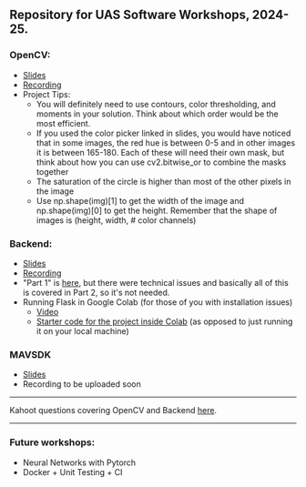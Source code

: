 ## Repository for UAS Software Workshops, 2024-25.

### OpenCV:
- [Slides](https://docs.google.com/presentation/d/1rRTdnsBlnlugy5WanG4pukfRyN5jigxrdw0NAoYvZUs/edit#slide=id.p)
- [Recording](https://youtu.be/JcP3he21kAE)
- Project Tips:
  - You will definitely need to use contours,  color thresholding, and moments in your solution. Think about which order would be the most efficient.
  - If you used the color picker linked in slides, you would have noticed that in some images, the red hue is between 0-5 and in other images it is between 165-180. Each of these will need their own mask, but think about how you can use cv2.bitwise_or to combine the masks together
  - The saturation of the circle is higher than most of the other pixels in the image
  - Use np.shape(img)[1] to get the width of the image and np.shape(img)[0] to get the height. Remember that the shape of images is (height, width, # color channels) 

### Backend:
- [Slides](https://docs.google.com/presentation/d/1OuPDO9HHB0dZZ1Xfp9SHHYkY4qCGsCT3IC1jJ2O3wQ4/edit?usp=sharing)
- [Recording](https://www.youtube.com/watch?v=VbYiPv7hhZY)
- "Part 1" is [here](https://www.youtube.com/watch?v=J3tFKgVANps), but there were technical issues and basically all of this is covered in Part 2, so it's not needed.
- Running Flask in Google Colab (for those of you with installation issues)
  - [Video](https://youtu.be/WYS7nT_k6dE)
  - [Starter code for the project inside Colab](https://colab.research.google.com/drive/1ZdCUKD2MEipYxRyHdr4HteHzPgB3TESc?usp=sharing) (as opposed to just running it on your local machine)

### MAVSDK
- [Slides](https://docs.google.com/presentation/d/1cOrgiwGQyhu9IgvpCgisfMDgG0T6Wg0PCy-ZPfJdk8E/edit#slide=id.g311f17c0440_2_2)
- Recording to be uploaded soon

---

Kahoot questions covering OpenCV and Backend [here](https://docs.google.com/document/d/1ffZ_ti_7WKDjJW8zYtqnVGwkkNS-Rlc51RRtuBZTw8s/edit?usp=sharing).

---

### Future workshops:
- Neural Networks with Pytorch
- Docker + Unit Testing + CI

